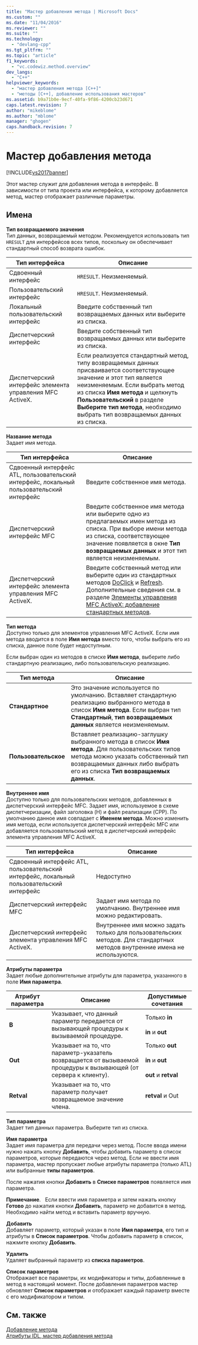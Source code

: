 ```yaml
---
title: "Мастер добавления метода | Microsoft Docs"
ms.custom: ""
ms.date: "11/04/2016"
ms.reviewer: ""
ms.suite: ""
ms.technology: 
  - "devlang-cpp"
ms.tgt_pltfrm: ""
ms.topic: "article"
f1_keywords: 
  - "vc.codewiz.method.overview"
dev_langs: 
  - "C++"
helpviewer_keywords: 
  - "мастер добавления метода [C++]"
  - "методы [C++], добавление использования мастеров"
ms.assetid: b9a71b0e-9ecf-40fa-9f86-4200cb23d671
caps.latest.revision: 7
author: "mikeblome"
ms.author: "mblome"
manager: "ghogen"
caps.handback.revision: 7
---
```

# Мастер добавления метода
[!INCLUDE[vs2017banner](../assembler/inline/includes/vs2017banner.md)]

Этот мастер служит для добавления метода в интерфейс.  В зависимости от типа проекта или интерфейса, к которому добавляется метод, мастер отображает различные параметры.  
  
## Имена  
 **Тип возвращаемого значения**  
 Тип данных, возвращаемый методом.  Рекомендуется использовать тип `HRESULT` для интерфейсов всех типов, поскольку он обеспечивает стандартный способ возврата ошибок.  
  
|Тип интерфейса|Описание|  
|--------------------|--------------|  
|Сдвоенный интерфейс|`HRESULT`.  Неизменяемый.|  
|Пользовательский интерфейс|`HRESULT`.  Неизменяемый.|  
|Локальный пользовательский интерфейс|Введите собственный тип возвращаемых данных или выберите из списка.|  
|Диспетчерский интерфейс|Введите собственный тип возвращаемых данных или выберите из списка.|  
|Диспетчерский интерфейс элемента управления MFC ActiveX.|Если реализуется стандартный метод, типу возвращаемых данных присваивается соответствующее значение и этот тип является неизменяемым.  Если выбрать метод из списка **Имя метода** и щелкнуть **Пользовательский** в разделе **Выберите тип метода**, необходимо выбрать тип возвращаемых данных из списка.|  
  
 **Название метода**  
 Задает имя метода.  
  
|Тип интерфейса|Описание|  
|--------------------|--------------|  
|Сдвоенный интерфейс ATL, пользовательский интерфейс, локальный пользовательский интерфейс|Введите собственное имя метода.|  
|Диспетчерский интерфейс MFC|Введите собственное имя метода или выберите одно из предлагаемых имен метода из списка.  При выборе имени метода из списка, соответствующее значение появляется в окне **Тип возвращаемых данных** и этот тип является неизменяемым.|  
|Диспетчерский интерфейс элемента управления MFC ActiveX.|Введите собственный метод или выберите один из стандартных методов [DoClick](../Topic/COleControl::DoClick.md) и [Refresh](../Topic/COleControl::Refresh.md).  Дополнительные сведения см. в разделе [Элементы управления MFC ActiveX: добавление стандартных методов](../mfc/mfc-activex-controls-adding-stock-methods.md).|  
  
 **Тип метода**  
 Доступно только для элементов управления MFC ActiveX.  Если имя метода вводится в поле **Имя метода** вместо того, чтобы выбрать его из списка, данное поле будет недоступным.  
  
 Если выбран один из методов в списке **Имя метода**, выберите либо стандартную реализацию, либо пользовательскую реализацию.  
  
|Тип метода|Описание|  
|----------------|--------------|  
|**Стандартное**|Это значение используется по умолчанию.  Вставляет стандартную реализацию выбранного метода в список **Имя метода**.  Если выбран тип **Стандартный**, **тип возвращаемых данных** является неизменяемым.|  
|**Пользовательское**|Вставляет реализацию\-заглушку выбранного метода в список **Имя метода**.  Для пользовательских типов метода можно указать собственный тип возвращаемых данных либо выбрать его из списка **Тип возвращаемых данных**.|  
  
 **Внутреннее имя**  
 Доступно только для пользовательских методов, добавленных в диспетчерский интерфейс MFC.  Задает имя, используемое в схеме диспетчеризации, файл заголовка \(H\) и файл реализации \(CPP\).  По умолчанию данное имя совпадает с **Именем метода**.  Можно изменить имя метода, если используется диспетчерский интерфейс MFC или добавляется пользовательский метод в диспетчерский интерфейс элемента управления MFC ActiveX.  
  
|Тип интерфейса|Описание|  
|--------------------|--------------|  
|Сдвоенный интерфейс ATL, пользовательский интерфейс, локальный пользовательский интерфейс|Недоступно|  
|Диспетчерский интерфейс MFC|Задает имя метода по умолчанию.  Внутреннее имя можно редактировать.|  
|Диспетчерский интерфейс элемента управления MFC ActiveX.|Внутреннее имя можно задать только для пользовательских методов.  Для стандартных методов внутренние имена не используются.|  
  
 **Атрибуты параметра**  
 Задает любые дополнительные атрибуты для параметра, указанного в поле **Имя параметра**.  
  
|Атрибут параметра|Описание|Допустимые сочетания|  
|-----------------------|--------------|--------------------------|  
|**В**|Указывает, что данный параметр передается от вызывающей процедуры к вызываемой процедуре.|Только **in**<br /><br /> **in** и **out**|  
|**Out**|Указывает на то, что параметр\-указатель возвращается от вызываемой процедуры к вызывающей \(от сервера к клиенту\).|Только **out**<br /><br /> **in** и **out**<br /><br /> **out** и **retval**|  
|**Retval**|Указывает на то, что параметр получает возвращаемое значение члена.|**retval** и Out|  
  
 **Тип параметра**  
 Задает тип данных параметра.  Выберите тип из списка.  
  
 **Имя параметра**  
 Задает имя параметра для передачи через метод.  После ввода имени нужно нажать кнопку **Добавить**, чтобы добавить параметр в список параметров, которые передаются через метод.  Если не ввести имя параметра, мастер пропускает любые атрибуты параметра \(только ATL\) или выбранные **типы параметров**.  
  
 После нажатия кнопки **Добавить** в **Списке параметров** появляется имя параметра.  
  
 **Примечание**.   Если ввести имя параметра и затем нажать кнопку **Готово** до нажатия кнопки **Добавить**, параметр не добавится в метод.  Необходимо найти метод и вставить параметр вручную.  
  
 **Добавить**  
 Добавляет параметр, который указан в поле **Имя параметра**, его тип и атрибуты в **Список параметров**.  Чтобы добавить параметр в список, нажмите кнопку **Добавить**.  
  
 **Удалить**  
 Удаляет выбранный параметр из **списка параметров**.  
  
 **Список параметров**  
 Отображает все параметры, их модификаторы и типы, добавленные в метод в настоящий момент.  После добавления параметров мастер обновляет **Список параметров** и отображает каждый параметр вместе с его модификатором и типом.  
  
## См. также  
 [Добавление метода](../ide/adding-a-method-visual-cpp.md)   
 [Атрибуты IDL, мастер добавления метода](../ide/idl-attributes-add-method-wizard.md)